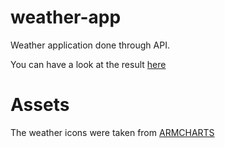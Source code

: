 # weather-app

Weather application done through API.

You can have a look at the result <a href="https://budy6991.github.io/weather-app/">here</a>

# Assets

The weather icons were taken from <a href="https://www.amcharts.com/free-animated-svg-weather-icons/">ARMCHARTS</a>
